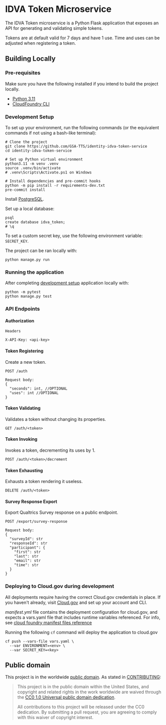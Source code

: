# IDVA Token Microservice
The IDVA Token microservice is a Python Flask
application that exposes an API for generating and validating simple tokens.

Tokens are at default valid for 7 days and have 1 use. Time and uses can be adjusted when registering a token.

## Building Locally

### Pre-requisites
Make sure you have the following installed if you intend to build the project locally.
- [Python 3.11](https://www.python.org/)
- [CloudFoundry CLI](https://docs.cloudfoundry.org/cf-cli/)

### Development Setup
To set up your environment, run the following commands (or the equivalent
commands if not using a bash-like terminal):
```shell
# Clone the project
git clone https://github.com/GSA-TTS/identity-idva-token-service
cd identity-idva-token-service

# Set up Python virtual environment
python3.11 -m venv .venv
source .venv/bin/activate
# .venv\Scripts\Activate.ps1 on Windows

# Install dependencies and pre-commit hooks
python -m pip install -r requirements-dev.txt
pre-commit install

```
Install [PostgreSQL](https://www.postgresql.org/).

Set up a local database:
```shell
psql
create database idva_token;
# \q
```

To set a custom secret key, use the following environment variable: `SECRET_KEY`.

The project can be ran locally with:
```shell
python manage.py run
```

### Running the application
After completing [development setup](#development-setup) application locally with:
```shell
python -m pytest
python manage.py test
```

### API Endpoints

#### Authorization
```
Headers

X-API-Key: <api-key>
```

#### Token Registering
Create a new token.

`POST /auth`

```
Request body:
{
  "seconds": int, //OPTIONAL
  "uses": int //OPTIONAL
}
```

#### Token Validating
Validates a token without changing its properties.

`GET /auth/<token>`


#### Token Invoking
Invokes a token, decrementing its uses by 1.

`POST /auth/<token>/decrement`


#### Token Exhausting
Exhausts a token rendering it useless.

`DELETE /auth/<token>`


#### Survey Response Export
Export Qualtrics Survey response on a public endpoint.

`POST /export/survey-response`

```
Request body:
{
  "surveyId": str
  "responseId": str
  "participant": {
    "first": str
    "last": str
    "email": str
    "time": str
  }
}
```

### Deploying to Cloud.gov during development
All deployments require having the correct Cloud.gov credentials in place. If
you haven't already, visit [Cloud.gov](https://cloud.gov) and set up your
account and CLI.

*manifest.yml* file contains the deployment configuration for cloud.gov, and expects
a vars.yaml file that includes runtime variables referenced. For info, see
[cloud foundry manifest files reference](https://docs.cloudfoundry.org/devguide/deploy-apps/manifest-attributes.html)

Running the following `cf` command will deploy the application to cloud.gov
```shell
cf push --vars-file vars.yaml \
  --var ENVIRONMENT=<env> \
  --var SECRET_KEY=<key>
```

## Public domain

This project is in the worldwide [public domain](LICENSE.md). As stated in
[CONTRIBUTING](CONTRIBUTING.md):

> This project is in the public domain within the United States, and copyright
and related rights in the work worldwide are waived through the
[CC0 1.0 Universal public domain dedication](https://creativecommons.org/publicdomain/zero/1.0/).
>
> All contributions to this project will be released under the CC0 dedication.
By submitting a pull request, you are agreeing to comply with this waiver of
copyright interest.